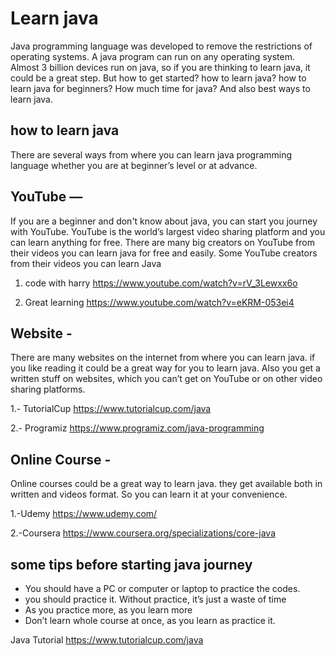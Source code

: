 # **Learn java**

Java programming language was developed to remove the restrictions of operating systems. A java program can run on any operating system.
Almost 3 billion devices run on java, so if you are thinking to learn java, it could be a great step.
But how to get started? how to learn java? how to learn java for beginners? How much time for java? And also best ways to learn java.

## **how to learn java**

There are several ways from where you can learn java programming language whether you are at beginner’s level or at advance.

## **YouTube** —

If you are a beginner and don't know about java, you can start you journey with YouTube. YouTube is the world’s largest video sharing platform and you can learn anything for free. There are many big creators on YouTube from their videos you can learn java for free and easily.
Some YouTube creators from their videos you can learn Java

1. code with harry
  https://www.youtube.com/watch?v=rV_3Lewxx6o

2. Great learning
https://www.youtube.com/watch?v=eKRM-053ei4

## **Website** -
There are many websites on the internet from where you can learn java. if you like reading it could be a great way for you to learn java. Also you get a written stuff on websites, which you can’t get on YouTube or on other video sharing platforms.

1.- TutorialCup
https://www.tutorialcup.com/java

2.- Programiz
https://www.programiz.com/java-programming

## **Online Course** - 

Online courses could be a great way to learn java. they get available both in written and videos format. So you can learn it at your convenience.

1.-Udemy
https://www.udemy.com/

2.-Coursera
https://www.coursera.org/specializations/core-java

## **some tips before starting java journey**

* You should have a PC or computer or laptop to practice the codes.
* you should practice it. Without practice, it’s just a waste of time
* As you practice more, as you learn more
* Don’t learn whole course at once, as you learn as practice it.

Java Tutorial
https://www.tutorialcup.com/java



